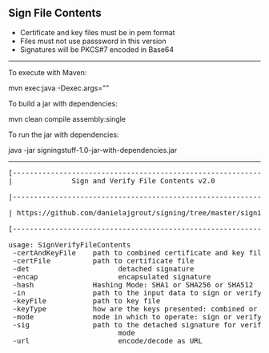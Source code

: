 Sign File Contents
------------------
* Certificate and key files must be in pem format
* Files must not use passsword in this version
* Signatures will be PKCS#7 encoded in Base64

---
To execute with Maven:

mvn exec:java -Dexec.args="<parameters>"

To build a jar with dependencies:

mvn clean compile assembly:single

To run the jar with dependencies:

java -jar signingstuff-1.0-jar-with-dependencies.jar 

---

<pre>
[-------------------------------------------------------------------]
|              Sign and Verify File Contents v2.0                   |

|-------------------------------------------------------------------|

| https://github.com/danielajgrout/signing/tree/master/signingstuff |

[-------------------------------------------------------------------]

usage: SignVerifyFileContents
 -certAndKeyFile <path>   path to combined certificate and key file
 -certFile <path>         path to certificate file
 -det                     detached signature
 -encap                   encapsulated signature
 -hash <mode>             Hashing Mode: SHA1 or SHA256 or SHA512
 -in <path>               path to the input data to sign or verify
 -keyFile <path>          path to key file
 -keyType <mode>          how are the keys presented: combined or separate
 -mode <mode>             mode in which to operate: sign or verify
 -sig <path>              path to the detached signature for verification
                          mode
 -url                     encode/decode as URL
</pre>

